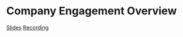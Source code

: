 # Company Engagement Overview

[Slides](https://docs.google.com/presentation/d/1RPZ4x3PYmemLeKwvaNAD9KqAOiesDBLl6tPItRh0eU8/edit)
[Recording](https://adaacademy.hosted.panopto.com/Panopto/Pages/Viewer.aspx?id=331435ed-63c7-4b3d-8f6b-ad110174799b)
